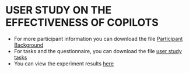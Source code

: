 # USER STUDY ON THE EFFECTIVENESS OF COPILOTS

* For more participant information you can download the file [Participant Background](https://github.com/YuCheng1106/PromptSapper/blob/main/user%20study2/Participant%20background.xlsx)
* For tasks and the questionnaire, you can download the file [user study tasks](https://github.com/YuCheng1106/PromptSapper/blob/main/user%20study2/user%20study2%20task.pdf)
* You can view the experiment results [here](https://github.com/YuCheng1106/PromptSapper/tree/main/user%20study2/Study1%20Result)
